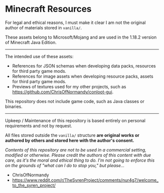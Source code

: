 # Minecraft Resources

For legal and ethical reasons, I must make it clear I am not the original author of materials stored in `vanilla/`.

These assets belong to Microsoft/Mojang and are used in the 1.18.2 version of Minecraft Java Edition.

***

The intended use of these assets:

- References for JSON schemas when developing data packs, resources for third party game mods.
- References for image assets when developing resource packs, assets for third party game mods.
- Previews of textures used for my other projects, such as https://github.com/ChrisOfNormandy/conloot-gui.

This repository does not include game code, such as Java classes or binaries.

***

Upkeep / Maintenance of this repository is based entirely on personal requirements and not by request.

All files stored outside the `vanilla/` structure **are original works or authored by others and stored here with the author's consent.**

*Contents of this repository are not to be used in a commercial setting, modified or otherwise.*
*Please credit the authors of this content with due care, as it's the moral and ethical thing to do. I'm not going to enforce this on the grounds of "what can I do to stop you," but please...*

- ChrisOfNormandy
- https://www.reddit.com/r/TheSyrenProject/comments/nur4g7/welcome_to_the_syren_project/
